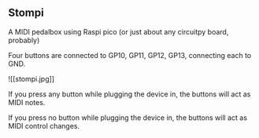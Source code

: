 ## Stompi

A MIDI pedalbox using Raspi pico (or just about any circuitpy board, probably)

Four buttons are connected to GP10, GP11, GP12, GP13, connecting each to GND.

![[stompi.jpg]]

If you press any button while plugging the device in, the buttons will act as MIDI notes.

If you press no button while plugging the device in, the buttons will act as MIDI control changes.
